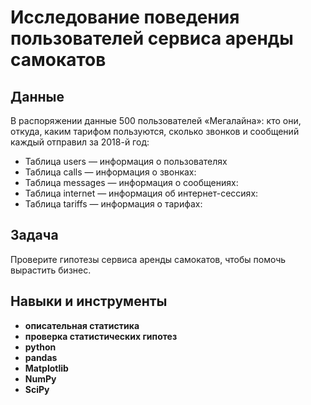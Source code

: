 # Исследование поведения пользователей сервиса аренды самокатов

## Данные

В распоряжении данные 500 пользователей «Мегалайна»: кто они, откуда, каким тарифом пользуются, сколько звонков и сообщений каждый отправил за 2018-й год:
- Таблица users — информация о пользователях
- Таблица calls — информация о звонках:
- Таблица messages — информация о сообщениях:
- Таблица internet — информация об интернет-сессиях:
- Таблица tariffs — информация о тарифах:

## Задача

Проверите гипотезы сервиса аренды самокатов, чтобы помочь вырастить бизнес.

## Навыки и инструменты

- **описательная статистика**
- **проверка статистических гипотез**
- **python**
- **pandas**
- **Matplotlib**
- **NumPy**
- **SciPy**
